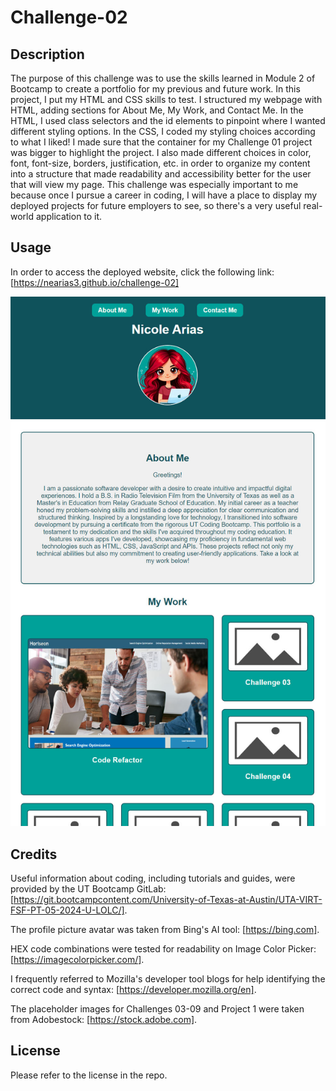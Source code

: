 # Challenge-02

## Description

The purpose of this challenge was to use the skills learned in Module 2 of Bootcamp to create a portfolio for my previous and future work. In this project, I put my HTML and CSS skills to test. I structured my webpage with HTML, adding sections for About Me, My Work, and Contact Me. In the HTML, I used class selectors and the id elements to pinpoint where I wanted different styling options. In the CSS, I coded my styling choices according to what I liked! I made sure that the container for my Challenge 01 project was bigger to highlight the project. I also made different choices in color, font, font-size, borders, justification, etc. in order to organize my content into a structure that made readability and accessibility better for the user that will view my page. This challenge was especially important to me because once I pursue a career in coding, I will have a place to display my deployed projects for future employers to see, so there's a very useful real-world application to it.

## Usage

In order to access the deployed website, click the following link: [https://nearias3.github.io/challenge-02]

![Screenshot of Portfolio Webpage](./assets/images/portfoliopreview.jpg)

## Credits

Useful information about coding, including tutorials and guides, were provided by the UT Bootcamp GitLab: [https://git.bootcampcontent.com/University-of-Texas-at-Austin/UTA-VIRT-FSF-PT-05-2024-U-LOLC/].

The profile picture avatar was taken from Bing's AI tool: [https://bing.com].

HEX code combinations were tested for readability on Image Color Picker: [https://imagecolorpicker.com/].

I frequently referred to Mozilla's developer tool blogs for help identifying the correct code and syntax: [https://developer.mozilla.org/en].

The placeholder images for Challenges 03-09 and Project 1 were taken from Adobestock: [https://stock.adobe.com].

## License

Please refer to the license in the repo.